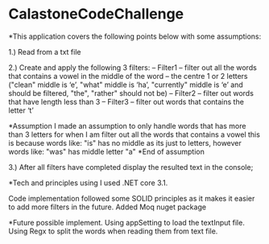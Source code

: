 # CalastoneCodeChallenge

*This application covers the following points below with some assumptions:

1.) Read from a txt file

2.) Create and apply the following 3 filters:
    – Filter1 – filter out all the words that contains a vowel in the middle of the word – the centre 1 or 2 letters
    ("clean" middle is ‘e’, "what" middle is ‘ha’, "currently" middle is ‘e’ and should be filtered, "the", "rather" 
    should not be)
    – Filter2 – filter out words that have length less than 3
    – Filter3 – filter out words that contains the letter ‘t’

*Assumption
I made an assumption to only handle words that has more than 3 letters for when I am filter out all the words that contains a vowel
this is because words like: "is" has no middle as its just to letters, however words like: "was" has middle letter "a"
*End of assumption

3.) After all filters have completed display the resulted text in the console;

*Tech and principles using
I used .NET core 3.1.

Code implementation followed some SOLID principles as it makes it easier to add more filters in the future.
Added Moq nuget package

*Future possible implement.
Using appSetting to load the textInput file.
Using Regx to split the words when reading them from text file.
